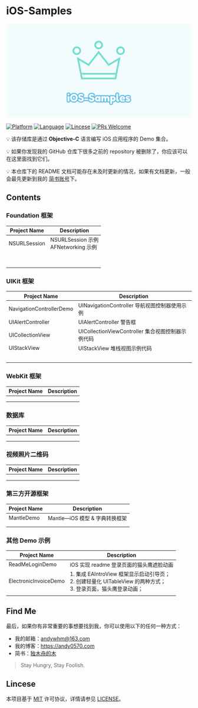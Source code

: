 # iOS-Samples

<p align="center" >
  <img src="header.png" alt="iOS-Samples" title="iOS-Samples">
</p>


[![Platform](https://img.shields.io/badge/platform-ios-lightgrey)](https://developer.apple.com/iphone/)
[![Language](https://img.shields.io/badge/language-Objective--C-informational)](https://developer.apple.com/library/archive/documentation/Cocoa/Conceptual/ProgrammingWithObjectiveC/Introduction/Introduction.html)
[![Lincese](https://img.shields.io/badge/License-MIT-informational)](https://www.apache.org/licenses/LICENSE-2.0.html)
[![PRs Welcome](https://img.shields.io/badge/PRs-welcome-brightgreen.svg?style=flat-square)](http://makeapullrequest.com)



💡 该存储库是通过 **Objective-C** 语言编写 iOS 应用程序的 Demo 集合。

💡 如果你发现我的 GitHub 仓库下很多之前的 repository 被删除了，你应该可以在这里面找到它们。

💡 本仓库下的 README 文档可能存在未及时更新的情况，如果有文档更新，一般会最先更新到我的 [简书账号](https://www.jianshu.com/u/84c5fadc7c18)下。



## Contents

### Foundation 框架

| Project Name | Description                            |
| ------------ | -------------------------------------- |
| NSURLSession | NSURLSession 示例<br>AFNetworking 示例 |
|              |                                        |
|              |                                        |
|              |                                        |
|              |                                        |
|              |                                        |
|              |                                        |
|              |                                        |
|              |                                        |



### UIKit 框架

| Project Name             | Description                                       |
| ------------------------ | ------------------------------------------------- |
| NavigationControllerDemo | UINavigationController 导航视图控制器使用示例     |
| UIAlertController        | UIAlertController 警告框                          |
| UICollectionView         | UICollectionViewController 集合视图控制器示例代码 |
| UIStackView              | UIStackView 堆栈视图示例代码                      |
|                          |                                                   |
|                          |                                                   |
|                          |                                                   |
|                          |                                                   |
|                          |                                                   |



### WebKit 框架

| Project Name | Description |
| ------------ | ----------- |
|              |             |
|              |             |
|              |             |



### 数据库

| Project Name | Description |
| ------------ | ----------- |
|              |             |
|              |             |
|              |             |



### 视频照片二维码

| Project Name | Description |
| ------------ | ----------- |
|              |             |
|              |             |
|              |             |



### 第三方开源框架

| Project Name | Description                    |
| ------------ | ------------------------------ |
| MantleDemo   | Mantle—iOS 模型 & 字典转换框架 |
|              |                                |
|              |                                |



### 其他 Demo 示例

| Project Name          | Description                                                  |
| --------------------- | ------------------------------------------------------------ |
| ReadMeLoginDemo       | iOS 实现 readme 登录页面的猫头鹰遮脸动画                     |
| ElectronicInvoiceDemo | 1. 集成 EAIntroView 框架显示启动引导页；<br> 2. 创建轻量化 UITableView 的两种方式；<br> 3. 登录页面，猫头鹰登录动画； |
|                       |                                                              |

## Find Me

最后，如果你有非常重要的事想要找到我，你可以使用以下的任何一种方式：

* 我的邮箱：<andywhm@163.com>
* 我的博客：<https://andy0570.com>
* 简书：[独木舟的木](https://www.jianshu.com/u/84c5fadc7c18)

> Stay Hungry, Stay Foolish.



## Lincese

本项目基于 [MIT](https://opensource.org/licenses/MIT) 许可协议，详情请参见 [LICENSE](https://github.com/Andy0570/iOS-Samples/blob/master/LICENSE)。

